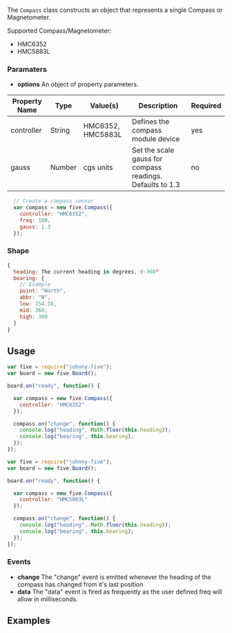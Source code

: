 The `Compass` class constructs an object that represents a single Compass or Magnetometer.

Supported Compass/Magnetometer:

- HMC6352
- HMC5883L

### Paramaters

 * **options** An object of property parameters.
  <table>
    <thead>
      <tr>
        <th>Property Name</th>
        <th>Type</th>
        <th>Value(s)</th>
        <th>Description</th>
        <th>Required</th>
      </tr>
    </thead>
    <tbody>
      <tr>
        <td>controller</td>
        <td>String</td>
        <td>HMC6352, HMC5883L</td>
        <td>Defines the compass module device</td>
        <td>yes</td>
      </tr>
      <tr>
        <td>gauss</td>
        <td>Number</td>
        <td>cgs units</td>
        <td>Set the scale gauss for compass readings. Defaults to 1.3</td>
        <td>no</td>
      </tr>
    </tbody>
  </table>

```js
  // Create a compass sensor
  var compass = new five.Compass({
    controller: "HMC6352",
    freq: 100,
    gauss: 1.3
  });
```


### Shape

```js
{
  heading: The current heading in degrees, 0-360°
  bearing: {
    // Example
    point: "North",
    abbr: "N",
    low: 354.38,
    mid: 360,
    high: 360
  }
}
```

## Usage

```js
var five = require("johnny-five");
var board = new five.Board();

board.on("ready", function() {

  var compass = new five.Compass({
    controller: "HMC6352"
  });

  compass.on("change", function() {
    console.log("heading", Math.floor(this.heading));
    console.log("bearing", this.bearing);
  });
});
```

```js
var five = require("johnny-five");
var board = new five.Board();

board.on("ready", function() {

  var compass = new five.Compass({
    controller: "HMC5883L"
  });

  compass.on("change", function() {
    console.log("heading", Math.floor(this.heading));
    console.log("bearing", this.bearing);
  });
});
```

### Events

* **change** The "change" event is emitted whenever the heading of the compass has changed from it's last position
* **data** The "data" event is fired as frequently as the user defined freq will allow in milliseconds.

## Examples

